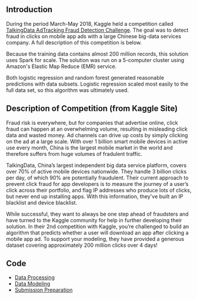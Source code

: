 ## Introduction

During the period March-May 2018, Kaggle held a competition called [TalkingData AdTracking Fraud Detection Challenge](https://www.kaggle.com/c/talkingdata-adtracking-fraud-detection). The goal was to detect fraud in clicks on mobile app ads with a large Chinese big-data services company. A full description of this competition is below.

Because the training data contains almost 200 million records, this solution uses Spark for scale. The solution was run on a 5-computer cluster using Amazon's Elastic Map Reduce (EMR) service.

Both logistic regression and random forest generated reasonable predictions with data subsets. Logistic regression scaled most easily to the full data set, so this algorithm was ultimately used.

## Description of Competition (from Kaggle Site)

Fraud risk is everywhere, but for companies that advertise online, click fraud can happen at an overwhelming volume, resulting in misleading click data and wasted money. Ad channels can drive up costs by simply clicking on the ad at a large scale. With over 1 billion smart mobile devices in active use every month, China is the largest mobile market in the world and therefore suffers from huge volumes of fradulent traffic.

TalkingData, China’s largest independent big data service platform, covers over 70% of active mobile devices nationwide. They handle 3 billion clicks per day, of which 90% are potentially fraudulent. Their current approach to prevent click fraud for app developers is to measure the journey of a user’s click across their portfolio, and flag IP addresses who produce lots of clicks, but never end up installing apps. With this information, they've built an IP blacklist and device blacklist.

While successful, they want to always be one step ahead of fraudsters and have turned to the Kaggle community for help in further developing their solution. In their 2nd competition with Kaggle, you’re challenged to build an algorithm that predicts whether a user will download an app after clicking a mobile app ad. To support your modeling, they have provided a generous dataset covering approximately 200 million clicks over 4 days!

## Code

* [Data Processing](https://github.com/dmodjeska/talking_data/blob/master/talkingdata_process_spark_18May2018.py)
* [Data Modeling](talkingdata_model_spark_18May2018.py)
* [Submission Preparation](https://github.com/dmodjeska/talking_data/blob/master/submission_ar_to_df.py)



